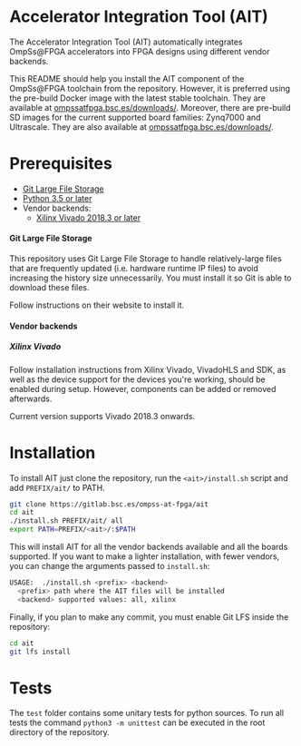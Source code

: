 # Accelerator Integration Tool (AIT)

The Accelerator Integration Tool (AIT) automatically integrates OmpSs@FPGA accelerators into FPGA designs using different vendor backends.

This README should help you install the AIT component of the OmpSs@FPGA toolchain from the repository.
However, it is preferred using the pre-build Docker image with the latest stable toolchain.
They are available at [ompssatfpga.bsc.es/downloads/](https://ompssatfpga.bsc.es/downloads/docker/).
Moreover, there are pre-build SD images for the current supported board families: Zynq7000 and Ultrascale.
They are also available at [ompssatfpga.bsc.es/downloads/](https://ompssatfpga.bsc.es/downloads/SD-images/).

# Prerequisites
 - [Git Large File Storage](https://git-lfs.github.com/)
 - [Python 3.5 or later](https://www.python.org/)
 - Vendor backends:
   - [Xilinx Vivado 2018.3 or later](https://www.xilinx.com/products/design-tools/vivado.html)

#### Git Large File Storage

This repository uses Git Large File Storage to handle relatively-large files that are frequently updated (i.e. hardware runtime IP files) to avoid increasing the history size unnecessarily. You must install it so Git is able to download these files.

Follow instructions on their website to install it.

#### Vendor backends

##### Xilinx Vivado

Follow installation instructions from Xilinx
Vivado, VivadoHLS and SDK, as well as the device support for the devices you're working, should be enabled during setup.
However, components can be added or removed afterwards.

Current version supports Vivado 2018.3 onwards.

# Installation

To install AIT just clone the repository, run the `<ait>/install.sh` script and add `PREFIX/ait/` to PATH.
```bash
git clone https://gitlab.bsc.es/ompss-at-fpga/ait
cd ait
./install.sh PREFIX/ait/ all
export PATH=PREFIX/<ait>/:$PATH
```

This will install AIT for all the vendor backends available and all the boards supported. If you want to make a lighter installation, with fewer vendors, you can change the arguments passed to `install.sh`:
```bash
USAGE:  ./install.sh <prefix> <backend>
  <prefix> path where the AIT files will be installed
  <backend> supported values: all, xilinx
```
Finally, if you plan to make any commit, you must enable Git LFS inside the repository:
```bash
cd ait
git lfs install
```

# Tests

The `test` folder contains some unitary tests for python sources.
To run all tests the command `python3 -m unittest` can be executed in the root directory of the repository.
